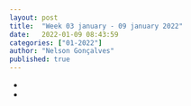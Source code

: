 ```yaml
---
layout: post
title:  "Week 03 january - 09 january 2022"
date:   2022-01-09 08:43:59
categories: ["01-2022"]
author: "Nelson Gonçalves"
published: true
---
```


* 
* 
